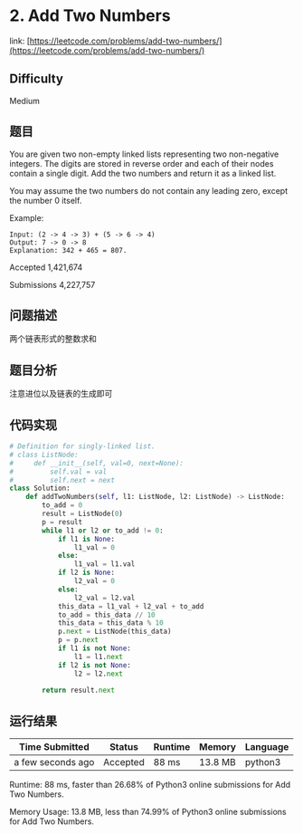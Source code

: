 # 2. Add Two Numbers

link: [https://leetcode.com/problems/add-two-numbers/](https://leetcode.com/problems/add-two-numbers/)

## Difficulty
Medium

## 题目

You are given two non-empty linked lists representing two non-negative integers. The digits are stored in reverse order and each of their nodes contain a single digit. Add the two numbers and return it as a linked list.

You may assume the two numbers do not contain any leading zero, except the number 0 itself.

Example:
```
Input: (2 -> 4 -> 3) + (5 -> 6 -> 4)
Output: 7 -> 0 -> 8
Explanation: 342 + 465 = 807.
```


Accepted
1,421,674

Submissions
4,227,757

## 问题描述
两个链表形式的整数求和

## 题目分析
注意进位以及链表的生成即可

## 代码实现

```python
# Definition for singly-linked list.
# class ListNode:
#     def __init__(self, val=0, next=None):
#         self.val = val
#         self.next = next
class Solution:
    def addTwoNumbers(self, l1: ListNode, l2: ListNode) -> ListNode:
        to_add = 0
        result = ListNode(0)
        p = result
        while l1 or l2 or to_add != 0:
            if l1 is None:
                l1_val = 0
            else:
                l1_val = l1.val
            if l2 is None:
                l2_val = 0
            else:
                l2_val = l2.val
            this_data = l1_val + l2_val + to_add
            to_add = this_data // 10
            this_data = this_data % 10
            p.next = ListNode(this_data)
            p = p.next
            if l1 is not None:
                l1 = l1.next
            if l2 is not None:
                l2 = l2.next
            
        return result.next
```

## 运行结果

| Time Submitted | Status                                   | Runtime | Memory  | Language |
| -------------- | ---------------------------------------- | ------- | -------- | -------- |
| a few seconds ago |	Accepted	| 88 ms	| 13.8 MB	| python3|

Runtime: 88 ms, faster than 26.68% of Python3 online submissions for Add Two Numbers.

Memory Usage: 13.8 MB, less than 74.99% of Python3 online submissions for Add Two Numbers.